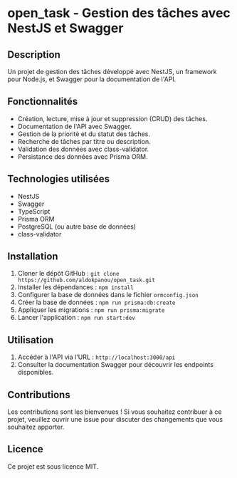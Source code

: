 # open_task - Gestion des tâches avec NestJS et Swagger

## Description
Un projet de gestion des tâches développé avec NestJS, un framework pour Node.js, et Swagger pour la documentation de l'API.

## Fonctionnalités
- Création, lecture, mise à jour et suppression (CRUD) des tâches.
- Documentation de l'API avec Swagger.
- Gestion de la priorité et du statut des tâches.
- Recherche de tâches par titre ou description.
- Validation des données avec class-validator.
- Persistance des données avec Prisma ORM.

## Technologies utilisées
- NestJS
- Swagger
- TypeScript
- Prisma ORM
- PostgreSQL (ou autre base de données)
- class-validator

## Installation
1. Cloner le dépôt GitHub : `git clone https://github.com/aldokpanou/open_task.git`
2. Installer les dépendances : `npm install`
3. Configurer la base de données dans le fichier `ormconfig.json`
4. Créer la base de données : `npm run prisma:db:create`
5. Appliquer les migrations : `npm run prisma:migrate`
6. Lancer l'application : `npm run start:dev`

## Utilisation
1. Accéder à l'API via l'URL : `http://localhost:3000/api`
2. Consulter la documentation Swagger pour découvrir les endpoints disponibles.

## Contributions
Les contributions sont les bienvenues ! Si vous souhaitez contribuer à ce projet, veuillez ouvrir une issue pour discuter des changements que vous souhaitez apporter.

## Licence
Ce projet est sous licence MIT.
